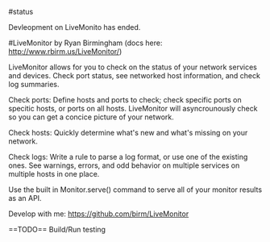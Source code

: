 #status

Devleopment on LiveMonito has ended.

#LiveMonitor
by Ryan Birmingham
(docs here: http://www.rbirm.us/LiveMonitor/)

LiveMonitor allows for you to check on the status of your network services and devices. Check port status, see networked host information, and check log summaries.

Check ports: Define hosts and ports to check; check specific ports on specitic hosts, or ports on all hosts. LiveMonitor will asyncrounously check so you can get a concice picture of your network.

Check hosts: Quickly determine what's new and what's missing on your network.

Check logs: Write a rule to parse a log format, or use one of the existing ones. See warnings, errors, and odd behavior on multiple services on multiple hosts in one place.

Use the built in Monitor.serve() command to serve all of your monitor results as an API.

Develop with me: https://github.com/birm/LiveMonitor

==TODO==
Build/Run testing
